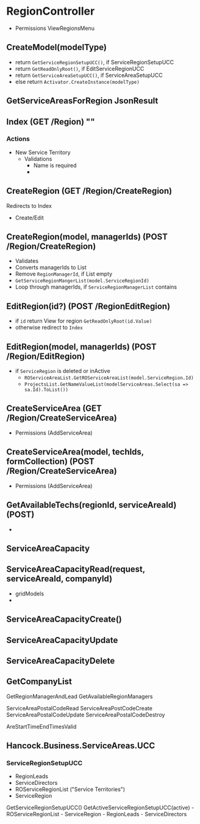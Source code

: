 # RegionController

- Permissions ViewRegionsMenu

## CreateModel(modelType)

- return `GetServiceRegionSetupUCC()`, if ServiceRegionSetupUCC
- return `GetReadOnlyRoot()`, if EditServiceRegionUCC
- return `GetServiceAreaSetupUCC()`, if ServiceAreaSetupUCC
- else return `Activator.CreateInstance(modelType)`


## GetServiceAreasForRegion JsonResult

## Index (GET /Region) ""

### Actions

- New Service Territory
  - Validations
    - Name is required
    -

## CreateRegion (GET /Region/CreateRegion)

Redirects to Index

- Create/Edit

## CreateRegion(model, managerIds) (POST /Region/CreateRegion)

- Validates
- Converts managerIds to List
- Remove `RegionManagerId`, if List empty
- `GetServiceRegionMangerList(model.ServiceRegionId)`
- Loop through managerIds, if `ServiceRegionManagerList` contains


## EditRegion(id?) (POST /RegionEditRegion)

- if `id` return View for region `GetReadOnlyRoot(id.Value)`
- otherwise redirect to `Index`

## EditRegion(model, managerIds) (POST /Region/EditRegion)

- if `ServiceRegion` is deleted or inActive
  - `ROServiceAreaList.GetROServiceAreaList(model.ServiceRegion.Id)`
  - `ProjectsList.GetNameValueList(modelServiceAreas.Select(sa => sa.Id).ToList())`

## CreateServiceArea (GET /Region/CreateServiceArea)

- Permissions (AddServiceArea)

## CreateServiceArea(model, techIds, formCollection) (POST /Region/CreateServiceArea)

- Permissions (AddServiceArea)


## GetAvailableTechs(regionId, serviceAreaId) (POST)

-


## ServiceAreaCapacity
## ServiceAreaCapacityRead(request, serviceAreaId, companyId)

- gridModels
-

## ServiceAreaCapacityCreate()
## ServiceAreaCapacityUpdate
## ServiceAreaCapacityDelete

## GetCompanyList

GetRegionManagerAndLead
GetAvailableRegionManagers

ServiceAreaPostalCodeRead
ServiceAreaPostCodeCreate
ServiceAreaPostalCodeUpdate
ServiceAreaPostalCodeDestroy

AreStartTimeEndTimesValid


## Hancock.Business.ServiceAreas.UCC

### ServiceRegionSetupUCC

- RegionLeads
- ServiceDirectors
- ROServiceRegionList ("Service Territories")
- ServiceRegion

GetServiceRegionSetupUCC()
GetActiveServiceRegionSetupUCC(active)
    - ROServiceRegionList
    - ServiceRegion
    - RegionLeads
    - ServiceDirectors
